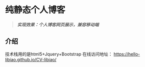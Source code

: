 # 纯静态个人博客
> ##### 实现效果：个人博客网页展示，兼容移动端
## 介绍
技术栈用的是html5+Jquery+Bootstrap 
在线访问地址：
https://hello-libiao.github.io/CV-libiao/
